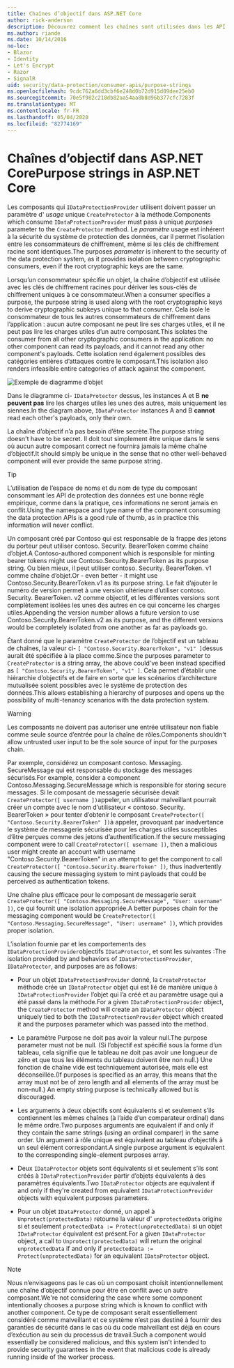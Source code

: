 ```yaml
---
title: Chaînes d’objectif dans ASP.NET Core
author: rick-anderson
description: Découvrez comment les chaînes sont utilisées dans les API de protection des données ASP.NET Core.
ms.author: riande
ms.date: 10/14/2016
no-loc:
- Blazor
- Identity
- Let's Encrypt
- Razor
- SignalR
uid: security/data-protection/consumer-apis/purpose-strings
ms.openlocfilehash: 9cdc762a6dd3cbf6e248d0b72d915d09dee25eb0
ms.sourcegitcommit: 70e5f982c218db82aa54aa8b8d96b377cfc7283f
ms.translationtype: MT
ms.contentlocale: fr-FR
ms.lasthandoff: 05/04/2020
ms.locfileid: "82774169"
---
```

# <a name="purpose-strings-in-aspnet-core"></a><span data-ttu-id="17726-103">Chaînes d’objectif dans ASP.NET Core</span><span class="sxs-lookup"><span data-stu-id="17726-103">Purpose strings in ASP.NET Core</span></span>

<a name="data-protection-consumer-apis-purposes"></a>

<span data-ttu-id="17726-104">Les composants qui `IDataProtectionProvider` utilisent doivent passer un paramètre d' *usage* unique `CreateProtector` à la méthode.</span><span class="sxs-lookup"><span data-stu-id="17726-104">Components which consume `IDataProtectionProvider` must pass a unique *purposes* parameter to the `CreateProtector` method.</span></span> <span data-ttu-id="17726-105">Le *paramètre* usage est inhérent à la sécurité du système de protection des données, car il permet l’isolation entre les consommateurs de chiffrement, même si les clés de chiffrement racine sont identiques.</span><span class="sxs-lookup"><span data-stu-id="17726-105">The purposes *parameter* is inherent to the security of the data protection system, as it provides isolation between cryptographic consumers, even if the root cryptographic keys are the same.</span></span>

<span data-ttu-id="17726-106">Lorsqu’un consommateur spécifie un objet, la chaîne d’objectif est utilisée avec les clés de chiffrement racines pour dériver les sous-clés de chiffrement uniques à ce consommateur.</span><span class="sxs-lookup"><span data-stu-id="17726-106">When a consumer specifies a purpose, the purpose string is used along with the root cryptographic keys to derive cryptographic subkeys unique to that consumer.</span></span> <span data-ttu-id="17726-107">Cela isole le consommateur de tous les autres consommateurs de chiffrement dans l’application : aucun autre composant ne peut lire ses charges utiles, et il ne peut pas lire les charges utiles d’un autre composant.</span><span class="sxs-lookup"><span data-stu-id="17726-107">This isolates the consumer from all other cryptographic consumers in the application: no other component can read its payloads, and it cannot read any other component's payloads.</span></span> <span data-ttu-id="17726-108">Cette isolation rend également possibles des catégories entières d’attaques contre le composant.</span><span class="sxs-lookup"><span data-stu-id="17726-108">This isolation also renders infeasible entire categories of attack against the component.</span></span>

![Exemple de diagramme d’objet](purpose-strings/_static/purposes.png)

<span data-ttu-id="17726-110">Dans le diagramme ci- `IDataProtector` dessus, les instances A et B **ne peuvent pas** lire les charges utiles les unes des autres, mais uniquement les siennes.</span><span class="sxs-lookup"><span data-stu-id="17726-110">In the diagram above, `IDataProtector` instances A and B **cannot** read each other's payloads, only their own.</span></span>

<span data-ttu-id="17726-111">La chaîne d’objectif n’a pas besoin d’être secrète.</span><span class="sxs-lookup"><span data-stu-id="17726-111">The purpose string doesn't have to be secret.</span></span> <span data-ttu-id="17726-112">Il doit tout simplement être unique dans le sens où aucun autre composant correct ne fournira jamais la même chaîne d’objectif.</span><span class="sxs-lookup"><span data-stu-id="17726-112">It should simply be unique in the sense that no other well-behaved component will ever provide the same purpose string.</span></span>

>[!TIP]
> <span data-ttu-id="17726-113">L’utilisation de l’espace de noms et du nom de type du composant consommant les API de protection des données est une bonne règle empirique, comme dans la pratique, ces informations ne seront jamais en conflit.</span><span class="sxs-lookup"><span data-stu-id="17726-113">Using the namespace and type name of the component consuming the data protection APIs is a good rule of thumb, as in practice this information will never conflict.</span></span>
>
><span data-ttu-id="17726-114">Un composant créé par Contoso qui est responsable de la frappe des jetons du porteur peut utiliser contoso. Security. BearerToken comme chaîne d’objet.</span><span class="sxs-lookup"><span data-stu-id="17726-114">A Contoso-authored component which is responsible for minting bearer tokens might use Contoso.Security.BearerToken as its purpose string.</span></span> <span data-ttu-id="17726-115">Ou bien mieux, il peut utiliser contoso. Security. BearerToken. v1 comme chaîne d’objet.</span><span class="sxs-lookup"><span data-stu-id="17726-115">Or - even better - it might use Contoso.Security.BearerToken.v1 as its purpose string.</span></span> <span data-ttu-id="17726-116">Le fait d’ajouter le numéro de version permet à une version ultérieure d’utiliser contoso. Security. BearerToken. v2 comme objectif, et les différentes versions sont complètement isolées les unes des autres en ce qui concerne les charges utiles.</span><span class="sxs-lookup"><span data-stu-id="17726-116">Appending the version number allows a future version to use Contoso.Security.BearerToken.v2 as its purpose, and the different versions would be completely isolated from one another as far as payloads go.</span></span>

<span data-ttu-id="17726-117">Étant donné que le paramètre `CreateProtector` de l’objectif est un tableau de chaînes, la valeur ci- `[ "Contoso.Security.BearerToken", "v1" ]`dessus aurait été spécifiée à la place comme.</span><span class="sxs-lookup"><span data-stu-id="17726-117">Since the purposes parameter to `CreateProtector` is a string array, the above could've been instead specified as `[ "Contoso.Security.BearerToken", "v1" ]`.</span></span> <span data-ttu-id="17726-118">Cela permet d’établir une hiérarchie d’objectifs et de faire en sorte que les scénarios d’architecture mutualisée soient possibles avec le système de protection des données.</span><span class="sxs-lookup"><span data-stu-id="17726-118">This allows establishing a hierarchy of purposes and opens up the possibility of multi-tenancy scenarios with the data protection system.</span></span>

<a name="data-protection-contoso-purpose"></a>

>[!WARNING]
> <span data-ttu-id="17726-119">Les composants ne doivent pas autoriser une entrée utilisateur non fiable comme seule source d’entrée pour la chaîne de rôles.</span><span class="sxs-lookup"><span data-stu-id="17726-119">Components shouldn't allow untrusted user input to be the sole source of input for the purposes chain.</span></span>
>
><span data-ttu-id="17726-120">Par exemple, considérez un composant contoso. Messaging. SecureMessage qui est responsable du stockage des messages sécurisés.</span><span class="sxs-lookup"><span data-stu-id="17726-120">For example, consider a component Contoso.Messaging.SecureMessage which is responsible for storing secure messages.</span></span> <span data-ttu-id="17726-121">Si le composant de messagerie sécurisée devait `CreateProtector([ username ])`appeler, un utilisateur malveillant pourrait créer un compte avec le nom d’utilisateur « contoso. Security. BearerToken » pour tenter d’obtenir le composant `CreateProtector([ "Contoso.Security.BearerToken" ])`à appeler, provoquant par inadvertance le système de messagerie sécurisée pour les charges utiles susceptibles d’être perçues comme des jetons d’authentification.</span><span class="sxs-lookup"><span data-stu-id="17726-121">If the secure messaging component were to call `CreateProtector([ username ])`, then a malicious user might create an account with username "Contoso.Security.BearerToken" in an attempt to get the component to call `CreateProtector([ "Contoso.Security.BearerToken" ])`, thus inadvertently causing the secure messaging system to mint payloads that could be perceived as authentication tokens.</span></span>
>
><span data-ttu-id="17726-122">Une chaîne plus efficace pour le composant de messagerie serait `CreateProtector([ "Contoso.Messaging.SecureMessage", "User: username" ])`, ce qui fournit une isolation appropriée.</span><span class="sxs-lookup"><span data-stu-id="17726-122">A better purposes chain for the messaging component would be `CreateProtector([ "Contoso.Messaging.SecureMessage", "User: username" ])`, which provides proper isolation.</span></span>

<span data-ttu-id="17726-123">L’isolation fournie par et les comportements des `IDataProtectionProvider`objectifs `IDataProtector`, et sont les suivantes :</span><span class="sxs-lookup"><span data-stu-id="17726-123">The isolation provided by and behaviors of `IDataProtectionProvider`, `IDataProtector`, and purposes are as follows:</span></span>

* <span data-ttu-id="17726-124">Pour un objet `IDataProtectionProvider` donné, la `CreateProtector` méthode crée un `IDataProtector` objet qui est lié de manière unique à `IDataProtectionProvider` l’objet qui l’a créé et au paramètre usage qui a été passé dans la méthode.</span><span class="sxs-lookup"><span data-stu-id="17726-124">For a given `IDataProtectionProvider` object, the `CreateProtector` method will create an `IDataProtector` object uniquely tied to both the `IDataProtectionProvider` object which created it and the purposes parameter which was passed into the method.</span></span>

* <span data-ttu-id="17726-125">Le paramètre Purpose ne doit pas avoir la valeur null.</span><span class="sxs-lookup"><span data-stu-id="17726-125">The purpose parameter must not be null.</span></span> <span data-ttu-id="17726-126">(Si l’objectif est spécifié sous la forme d’un tableau, cela signifie que le tableau ne doit pas avoir une longueur de zéro et que tous les éléments du tableau doivent être non null.) Une fonction de chaîne vide est techniquement autorisée, mais elle est déconseillée.</span><span class="sxs-lookup"><span data-stu-id="17726-126">(If purposes is specified as an array, this means that the array must not be of zero length and all elements of the array must be non-null.) An empty string purpose is technically allowed but is discouraged.</span></span>

* <span data-ttu-id="17726-127">Les arguments à deux objectifs sont équivalents si et seulement s’ils contiennent les mêmes chaînes (à l’aide d’un comparateur ordinal) dans le même ordre.</span><span class="sxs-lookup"><span data-stu-id="17726-127">Two purposes arguments are equivalent if and only if they contain the same strings (using an ordinal comparer) in the same order.</span></span> <span data-ttu-id="17726-128">Un argument à rôle unique est équivalent au tableau d’objectifs à un seul élément correspondant.</span><span class="sxs-lookup"><span data-stu-id="17726-128">A single purpose argument is equivalent to the corresponding single-element purposes array.</span></span>

* <span data-ttu-id="17726-129">Deux `IDataProtector` objets sont équivalents si et seulement s’ils sont créés à `IDataProtectionProvider` partir d’objets équivalents à des paramètres équivalents.</span><span class="sxs-lookup"><span data-stu-id="17726-129">Two `IDataProtector` objects are equivalent if and only if they're created from equivalent `IDataProtectionProvider` objects with equivalent purposes parameters.</span></span>

* <span data-ttu-id="17726-130">Pour un objet `IDataProtector` donné, un appel à `Unprotect(protectedData)` retourne la valeur d' `unprotectedData` origine si et seulement `protectedData := Protect(unprotectedData)` si un objet `IDataProtector` équivalent est présent.</span><span class="sxs-lookup"><span data-stu-id="17726-130">For a given `IDataProtector` object, a call to `Unprotect(protectedData)` will return the original `unprotectedData` if and only if `protectedData := Protect(unprotectedData)` for an equivalent `IDataProtector` object.</span></span>

> [!NOTE]
> <span data-ttu-id="17726-131">Nous n’envisageons pas le cas où un composant choisit intentionnellement une chaîne d’objectif connue pour être en conflit avec un autre composant.</span><span class="sxs-lookup"><span data-stu-id="17726-131">We're not considering the case where some component intentionally chooses a purpose string which is known to conflict with another component.</span></span> <span data-ttu-id="17726-132">Ce type de composant serait essentiellement considéré comme malveillant et ce système n’est pas destiné à fournir des garanties de sécurité dans le cas où du code malveillant est déjà en cours d’exécution au sein du processus de travail.</span><span class="sxs-lookup"><span data-stu-id="17726-132">Such a component would essentially be considered malicious, and this system isn't intended to provide security guarantees in the event that malicious code is already running inside of the worker process.</span></span>
